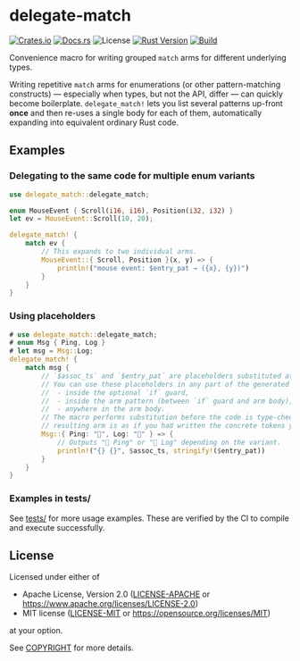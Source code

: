 # delegate-match

[![Crates.io](https://img.shields.io/crates/v/delegate-match)](https://crates.io/crates/delegate-match)
[![Docs.rs](https://docs.rs/delegate-match/badge.svg)](https://docs.rs/delegate-match)
![License](https://img.shields.io/github/license/chipnertkj/delegate-match)
[![Rust Version](https://img.shields.io/badge/MSRV-1.81.0-blue)](https://github.com/chipnertkj/delegate-match/blob/main/Cargo.toml)
[![Build](https://github.com/chipnertkj/delegate-match/actions/workflows/ci.yml/badge.svg)](https://github.com/chipnertkj/delegate-match/actions/workflows/ci.yml)

Convenience macro for writing grouped `match` arms for different underlying types.

Writing repetitive `match` arms for enumerations (or other pattern-matching
constructs) &mdash; especially when types, but not the API, differ &mdash;
can quickly become boilerplate. `delegate_match!` lets you list
several patterns up-front **once** and then re-uses a single body for each
of them, automatically expanding into equivalent ordinary Rust code.

## Examples

### Delegating to the same code for multiple enum variants

```rust
use delegate_match::delegate_match;

enum MouseEvent { Scroll(i16, i16), Position(i32, i32) }
let ev = MouseEvent::Scroll(10, 20);

delegate_match! {
    match ev {
        // This expands to two individual arms.
        MouseEvent::{ Scroll, Position }(x, y) => {
            println!("mouse event: $entry_pat → ({x}, {y})")
        }
    }
}
```

### Using placeholders

```rust
# use delegate_match::delegate_match;
# enum Msg { Ping, Log }
# let msg = Msg::Log;
delegate_match! {
    match msg {
        // `$assoc_ts` and `$entry_pat` are placeholders substituted at compile time.
        // You can use these placeholders in any part of the generated arm:
        //  - inside the optional `if` guard,
        //  - inside the arm pattern (between `if` guard and arm body),
        //  - anywhere in the arm body.
        // The macro performs substitution before the code is type-checked, so the
        // resulting arm is as if you had written the concrete tokens yourself.
        Msg::{ Ping: "🏓", Log: "📝" } => {
            // Outputs "🏓 Ping" or "📝 Log" depending on the variant.
            println!("{} {}", $assoc_ts, stringify!($entry_pat))
        }
    }
}
```

### Examples in tests/

See [tests/](https://github.com/chipnertkj/delegate-match/tree/main/tests) for more usage examples. These are verified by the CI to compile and execute successfully.

## License

Licensed under either of

- Apache License, Version 2.0 ([LICENSE-APACHE](https://github.com/chipnertkj/delegate-match/tree/main/LICENSE-APACHE) or <https://www.apache.org/licenses/LICENSE-2.0>)
- MIT license ([LICENSE-MIT](https://github.com/chipnertkj/delegate-match/tree/main/LICENSE-MIT) or <https://opensource.org/licenses/MIT>)

at your option.

See [COPYRIGHT](https://github.com/chipnertkj/delegate-match/tree/main/COPYRIGHT) for more details.
